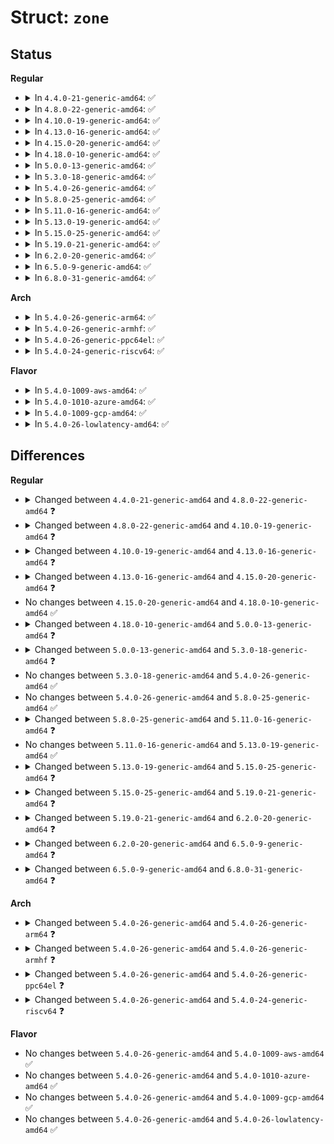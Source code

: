 # Struct: <code>zone</code>

## Status
<b>Regular</b>
<ul>
<li>
<details>
<summary>In <code>4.4.0-21-generic-amd64</code>: ✅</summary>

```c
struct zone {
    long unsigned int[3] watermark;
    long unsigned int nr_reserved_highatomic;
    long int[5] lowmem_reserve;
    int node;
    unsigned int inactive_ratio;
    struct pglist_data * zone_pgdat;
    struct per_cpu_pageset * pageset;
    long unsigned int dirty_balance_reserve;
    long unsigned int min_unmapped_pages;
    long unsigned int min_slab_pages;
    long unsigned int zone_start_pfn;
    long unsigned int managed_pages;
    long unsigned int spanned_pages;
    long unsigned int present_pages;
    const char * name;
    long unsigned int nr_isolate_pageblock;
    seqlock_t span_seqlock;
    wait_queue_head_t * wait_table;
    long unsigned int wait_table_hash_nr_entries;
    long unsigned int wait_table_bits;
    struct zone_padding _pad1_;
    struct free_area[11] free_area;
    long unsigned int flags;
    spinlock_t lock;
    struct zone_padding _pad2_;
    spinlock_t lru_lock;
    struct lruvec lruvec;
    atomic_long_t inactive_age;
    long unsigned int percpu_drift_mark;
    long unsigned int compact_cached_free_pfn;
    long unsigned int[2] compact_cached_migrate_pfn;
    unsigned int compact_considered;
    unsigned int compact_defer_shift;
    int compact_order_failed;
    bool compact_blockskip_flush;
    struct zone_padding _pad3_;
    atomic_long_t[39] vm_stat;
}
```
</details>
</li>
<li>
<details>
<summary>In <code>4.8.0-22-generic-amd64</code>: ✅</summary>

```c
struct zone {
    long unsigned int[3] watermark;
    long unsigned int nr_reserved_highatomic;
    long int[5] lowmem_reserve;
    int node;
    struct pglist_data * zone_pgdat;
    struct per_cpu_pageset * pageset;
    long unsigned int zone_start_pfn;
    long unsigned int managed_pages;
    long unsigned int spanned_pages;
    long unsigned int present_pages;
    const char * name;
    long unsigned int nr_isolate_pageblock;
    seqlock_t span_seqlock;
    wait_queue_head_t * wait_table;
    long unsigned int wait_table_hash_nr_entries;
    long unsigned int wait_table_bits;
    struct zone_padding _pad1_;
    struct free_area[11] free_area;
    long unsigned int flags;
    spinlock_t lock;
    struct zone_padding _pad2_;
    long unsigned int percpu_drift_mark;
    long unsigned int compact_cached_free_pfn;
    long unsigned int[2] compact_cached_migrate_pfn;
    unsigned int compact_considered;
    unsigned int compact_defer_shift;
    int compact_order_failed;
    bool compact_blockskip_flush;
    bool contiguous;
    struct zone_padding _pad3_;
    atomic_long_t[21] vm_stat;
}
```
</details>
</li>
<li>
<details>
<summary>In <code>4.10.0-19-generic-amd64</code>: ✅</summary>

```c
struct zone {
    long unsigned int[3] watermark;
    long unsigned int nr_reserved_highatomic;
    long int[5] lowmem_reserve;
    int node;
    struct pglist_data * zone_pgdat;
    struct per_cpu_pageset * pageset;
    long unsigned int zone_start_pfn;
    long unsigned int managed_pages;
    long unsigned int spanned_pages;
    long unsigned int present_pages;
    const char * name;
    long unsigned int nr_isolate_pageblock;
    seqlock_t span_seqlock;
    int initialized;
    struct zone_padding _pad1_;
    struct free_area[11] free_area;
    long unsigned int flags;
    spinlock_t lock;
    struct zone_padding _pad2_;
    long unsigned int percpu_drift_mark;
    long unsigned int compact_cached_free_pfn;
    long unsigned int[2] compact_cached_migrate_pfn;
    unsigned int compact_considered;
    unsigned int compact_defer_shift;
    int compact_order_failed;
    bool compact_blockskip_flush;
    bool contiguous;
    struct zone_padding _pad3_;
    atomic_long_t[21] vm_stat;
}
```
</details>
</li>
<li>
<details>
<summary>In <code>4.13.0-16-generic-amd64</code>: ✅</summary>

```c
struct zone {
    long unsigned int[3] watermark;
    long unsigned int nr_reserved_highatomic;
    long int[5] lowmem_reserve;
    int node;
    struct pglist_data * zone_pgdat;
    struct per_cpu_pageset * pageset;
    long unsigned int zone_start_pfn;
    long unsigned int managed_pages;
    long unsigned int spanned_pages;
    long unsigned int present_pages;
    const char * name;
    long unsigned int nr_isolate_pageblock;
    seqlock_t span_seqlock;
    int initialized;
    struct zone_padding _pad1_;
    struct free_area[11] free_area;
    long unsigned int flags;
    spinlock_t lock;
    struct zone_padding _pad2_;
    long unsigned int percpu_drift_mark;
    long unsigned int compact_cached_free_pfn;
    long unsigned int[2] compact_cached_migrate_pfn;
    unsigned int compact_considered;
    unsigned int compact_defer_shift;
    int compact_order_failed;
    bool compact_blockskip_flush;
    bool contiguous;
    struct zone_padding _pad3_;
    atomic_long_t[19] vm_stat;
}
```
</details>
</li>
<li>
<details>
<summary>In <code>4.15.0-20-generic-amd64</code>: ✅</summary>

```c
struct zone {
    long unsigned int[3] watermark;
    long unsigned int nr_reserved_highatomic;
    long int[5] lowmem_reserve;
    int node;
    struct pglist_data * zone_pgdat;
    struct per_cpu_pageset * pageset;
    long unsigned int zone_start_pfn;
    long unsigned int managed_pages;
    long unsigned int spanned_pages;
    long unsigned int present_pages;
    const char * name;
    long unsigned int nr_isolate_pageblock;
    seqlock_t span_seqlock;
    int initialized;
    struct zone_padding _pad1_;
    struct free_area[11] free_area;
    long unsigned int flags;
    spinlock_t lock;
    struct zone_padding _pad2_;
    long unsigned int percpu_drift_mark;
    long unsigned int compact_cached_free_pfn;
    long unsigned int[2] compact_cached_migrate_pfn;
    unsigned int compact_considered;
    unsigned int compact_defer_shift;
    int compact_order_failed;
    bool compact_blockskip_flush;
    bool contiguous;
    struct zone_padding _pad3_;
    atomic_long_t[13] vm_stat;
    atomic_long_t[6] vm_numa_stat;
}
```
</details>
</li>
<li>
<details>
<summary>In <code>4.18.0-10-generic-amd64</code>: ✅</summary>

```c
struct zone {
    long unsigned int[3] watermark;
    long unsigned int nr_reserved_highatomic;
    long int[5] lowmem_reserve;
    int node;
    struct pglist_data * zone_pgdat;
    struct per_cpu_pageset * pageset;
    long unsigned int zone_start_pfn;
    long unsigned int managed_pages;
    long unsigned int spanned_pages;
    long unsigned int present_pages;
    const char * name;
    long unsigned int nr_isolate_pageblock;
    seqlock_t span_seqlock;
    int initialized;
    struct zone_padding _pad1_;
    struct free_area[11] free_area;
    long unsigned int flags;
    spinlock_t lock;
    struct zone_padding _pad2_;
    long unsigned int percpu_drift_mark;
    long unsigned int compact_cached_free_pfn;
    long unsigned int[2] compact_cached_migrate_pfn;
    unsigned int compact_considered;
    unsigned int compact_defer_shift;
    int compact_order_failed;
    bool compact_blockskip_flush;
    bool contiguous;
    struct zone_padding _pad3_;
    atomic_long_t[13] vm_stat;
    atomic_long_t[6] vm_numa_stat;
}
```
</details>
</li>
<li>
<details>
<summary>In <code>5.0.0-13-generic-amd64</code>: ✅</summary>

```c
struct zone {
    long unsigned int[3] _watermark;
    long unsigned int watermark_boost;
    long unsigned int nr_reserved_highatomic;
    long int[5] lowmem_reserve;
    int node;
    struct pglist_data * zone_pgdat;
    struct per_cpu_pageset * pageset;
    long unsigned int zone_start_pfn;
    atomic_long_t managed_pages;
    long unsigned int spanned_pages;
    long unsigned int present_pages;
    const char * name;
    long unsigned int nr_isolate_pageblock;
    seqlock_t span_seqlock;
    int initialized;
    struct zone_padding _pad1_;
    struct free_area[11] free_area;
    long unsigned int flags;
    spinlock_t lock;
    struct zone_padding _pad2_;
    long unsigned int percpu_drift_mark;
    long unsigned int compact_cached_free_pfn;
    long unsigned int[2] compact_cached_migrate_pfn;
    unsigned int compact_considered;
    unsigned int compact_defer_shift;
    int compact_order_failed;
    bool compact_blockskip_flush;
    bool contiguous;
    struct zone_padding _pad3_;
    atomic_long_t[13] vm_stat;
    atomic_long_t[6] vm_numa_stat;
}
```
</details>
</li>
<li>
<details>
<summary>In <code>5.3.0-18-generic-amd64</code>: ✅</summary>

```c
struct zone {
    long unsigned int[3] _watermark;
    long unsigned int watermark_boost;
    long unsigned int nr_reserved_highatomic;
    long int[5] lowmem_reserve;
    int node;
    struct pglist_data * zone_pgdat;
    struct per_cpu_pageset * pageset;
    long unsigned int zone_start_pfn;
    atomic_long_t managed_pages;
    long unsigned int spanned_pages;
    long unsigned int present_pages;
    const char * name;
    long unsigned int nr_isolate_pageblock;
    seqlock_t span_seqlock;
    int initialized;
    struct zone_padding _pad1_;
    struct free_area[11] free_area;
    long unsigned int flags;
    spinlock_t lock;
    struct zone_padding _pad2_;
    long unsigned int percpu_drift_mark;
    long unsigned int compact_cached_free_pfn;
    long unsigned int[2] compact_cached_migrate_pfn;
    long unsigned int compact_init_migrate_pfn;
    long unsigned int compact_init_free_pfn;
    unsigned int compact_considered;
    unsigned int compact_defer_shift;
    int compact_order_failed;
    bool compact_blockskip_flush;
    bool contiguous;
    struct zone_padding _pad3_;
    atomic_long_t[13] vm_stat;
    atomic_long_t[6] vm_numa_stat;
}
```
</details>
</li>
<li>
<details>
<summary>In <code>5.4.0-26-generic-amd64</code>: ✅</summary>

```c
struct zone {
    long unsigned int[3] _watermark;
    long unsigned int watermark_boost;
    long unsigned int nr_reserved_highatomic;
    long int[5] lowmem_reserve;
    int node;
    struct pglist_data * zone_pgdat;
    struct per_cpu_pageset * pageset;
    long unsigned int zone_start_pfn;
    atomic_long_t managed_pages;
    long unsigned int spanned_pages;
    long unsigned int present_pages;
    const char * name;
    long unsigned int nr_isolate_pageblock;
    seqlock_t span_seqlock;
    int initialized;
    struct zone_padding _pad1_;
    struct free_area[11] free_area;
    long unsigned int flags;
    spinlock_t lock;
    struct zone_padding _pad2_;
    long unsigned int percpu_drift_mark;
    long unsigned int compact_cached_free_pfn;
    long unsigned int[2] compact_cached_migrate_pfn;
    long unsigned int compact_init_migrate_pfn;
    long unsigned int compact_init_free_pfn;
    unsigned int compact_considered;
    unsigned int compact_defer_shift;
    int compact_order_failed;
    bool compact_blockskip_flush;
    bool contiguous;
    struct zone_padding _pad3_;
    atomic_long_t[13] vm_stat;
    atomic_long_t[6] vm_numa_stat;
}
```
</details>
</li>
<li>
<details>
<summary>In <code>5.8.0-25-generic-amd64</code>: ✅</summary>

```c
struct zone {
    long unsigned int[3] _watermark;
    long unsigned int watermark_boost;
    long unsigned int nr_reserved_highatomic;
    long int[5] lowmem_reserve;
    int node;
    struct pglist_data * zone_pgdat;
    struct per_cpu_pageset * pageset;
    long unsigned int zone_start_pfn;
    atomic_long_t managed_pages;
    long unsigned int spanned_pages;
    long unsigned int present_pages;
    const char * name;
    long unsigned int nr_isolate_pageblock;
    seqlock_t span_seqlock;
    int initialized;
    struct zone_padding _pad1_;
    struct free_area[11] free_area;
    long unsigned int flags;
    spinlock_t lock;
    struct zone_padding _pad2_;
    long unsigned int percpu_drift_mark;
    long unsigned int compact_cached_free_pfn;
    long unsigned int[2] compact_cached_migrate_pfn;
    long unsigned int compact_init_migrate_pfn;
    long unsigned int compact_init_free_pfn;
    unsigned int compact_considered;
    unsigned int compact_defer_shift;
    int compact_order_failed;
    bool compact_blockskip_flush;
    bool contiguous;
    struct zone_padding _pad3_;
    atomic_long_t[13] vm_stat;
    atomic_long_t[6] vm_numa_stat;
}
```
</details>
</li>
<li>
<details>
<summary>In <code>5.11.0-16-generic-amd64</code>: ✅</summary>

```c
struct zone {
    long unsigned int[3] _watermark;
    long unsigned int watermark_boost;
    long unsigned int nr_reserved_highatomic;
    long int[5] lowmem_reserve;
    int node;
    struct pglist_data * zone_pgdat;
    struct per_cpu_pageset * pageset;
    int pageset_high;
    int pageset_batch;
    long unsigned int zone_start_pfn;
    atomic_long_t managed_pages;
    long unsigned int spanned_pages;
    long unsigned int present_pages;
    const char * name;
    long unsigned int nr_isolate_pageblock;
    seqlock_t span_seqlock;
    int initialized;
    struct zone_padding _pad1_;
    struct free_area[11] free_area;
    long unsigned int flags;
    spinlock_t lock;
    struct zone_padding _pad2_;
    long unsigned int percpu_drift_mark;
    long unsigned int compact_cached_free_pfn;
    long unsigned int[2] compact_cached_migrate_pfn;
    long unsigned int compact_init_migrate_pfn;
    long unsigned int compact_init_free_pfn;
    unsigned int compact_considered;
    unsigned int compact_defer_shift;
    int compact_order_failed;
    bool compact_blockskip_flush;
    bool contiguous;
    struct zone_padding _pad3_;
    atomic_long_t[11] vm_stat;
    atomic_long_t[6] vm_numa_stat;
}
```
</details>
</li>
<li>
<details>
<summary>In <code>5.13.0-19-generic-amd64</code>: ✅</summary>

```c
struct zone {
    long unsigned int[3] _watermark;
    long unsigned int watermark_boost;
    long unsigned int nr_reserved_highatomic;
    long int[5] lowmem_reserve;
    int node;
    struct pglist_data * zone_pgdat;
    struct per_cpu_pageset * pageset;
    int pageset_high;
    int pageset_batch;
    long unsigned int zone_start_pfn;
    atomic_long_t managed_pages;
    long unsigned int spanned_pages;
    long unsigned int present_pages;
    const char * name;
    long unsigned int nr_isolate_pageblock;
    seqlock_t span_seqlock;
    int initialized;
    struct zone_padding _pad1_;
    struct free_area[11] free_area;
    long unsigned int flags;
    spinlock_t lock;
    struct zone_padding _pad2_;
    long unsigned int percpu_drift_mark;
    long unsigned int compact_cached_free_pfn;
    long unsigned int[2] compact_cached_migrate_pfn;
    long unsigned int compact_init_migrate_pfn;
    long unsigned int compact_init_free_pfn;
    unsigned int compact_considered;
    unsigned int compact_defer_shift;
    int compact_order_failed;
    bool compact_blockskip_flush;
    bool contiguous;
    struct zone_padding _pad3_;
    atomic_long_t[11] vm_stat;
    atomic_long_t[6] vm_numa_stat;
}
```
</details>
</li>
<li>
<details>
<summary>In <code>5.15.0-25-generic-amd64</code>: ✅</summary>

```c
struct zone {
    long unsigned int[3] _watermark;
    long unsigned int watermark_boost;
    long unsigned int nr_reserved_highatomic;
    long int[5] lowmem_reserve;
    int node;
    struct pglist_data * zone_pgdat;
    struct per_cpu_pages * per_cpu_pageset;
    struct per_cpu_zonestat * per_cpu_zonestats;
    int pageset_high;
    int pageset_batch;
    long unsigned int zone_start_pfn;
    atomic_long_t managed_pages;
    long unsigned int spanned_pages;
    long unsigned int present_pages;
    long unsigned int present_early_pages;
    const char * name;
    long unsigned int nr_isolate_pageblock;
    seqlock_t span_seqlock;
    int initialized;
    struct zone_padding _pad1_;
    struct free_area[11] free_area;
    long unsigned int flags;
    spinlock_t lock;
    struct zone_padding _pad2_;
    long unsigned int percpu_drift_mark;
    long unsigned int compact_cached_free_pfn;
    long unsigned int[2] compact_cached_migrate_pfn;
    long unsigned int compact_init_migrate_pfn;
    long unsigned int compact_init_free_pfn;
    unsigned int compact_considered;
    unsigned int compact_defer_shift;
    int compact_order_failed;
    bool compact_blockskip_flush;
    bool contiguous;
    struct zone_padding _pad3_;
    atomic_long_t[11] vm_stat;
    atomic_long_t[6] vm_numa_event;
}
```
</details>
</li>
<li>
<details>
<summary>In <code>5.19.0-21-generic-amd64</code>: ✅</summary>

```c
struct zone {
    long unsigned int[4] _watermark;
    long unsigned int watermark_boost;
    long unsigned int nr_reserved_highatomic;
    long int[5] lowmem_reserve;
    int node;
    struct pglist_data * zone_pgdat;
    struct per_cpu_pages * per_cpu_pageset;
    struct per_cpu_zonestat * per_cpu_zonestats;
    int pageset_high;
    int pageset_batch;
    long unsigned int zone_start_pfn;
    atomic_long_t managed_pages;
    long unsigned int spanned_pages;
    long unsigned int present_pages;
    long unsigned int present_early_pages;
    const char * name;
    long unsigned int nr_isolate_pageblock;
    seqlock_t span_seqlock;
    int initialized;
    struct zone_padding _pad1_;
    struct free_area[11] free_area;
    long unsigned int flags;
    spinlock_t lock;
    struct zone_padding _pad2_;
    long unsigned int percpu_drift_mark;
    long unsigned int compact_cached_free_pfn;
    long unsigned int[2] compact_cached_migrate_pfn;
    long unsigned int compact_init_migrate_pfn;
    long unsigned int compact_init_free_pfn;
    unsigned int compact_considered;
    unsigned int compact_defer_shift;
    int compact_order_failed;
    bool compact_blockskip_flush;
    bool contiguous;
    struct zone_padding _pad3_;
    atomic_long_t[11] vm_stat;
    atomic_long_t[6] vm_numa_event;
}
```
</details>
</li>
<li>
<details>
<summary>In <code>6.2.0-20-generic-amd64</code>: ✅</summary>

```c
struct zone {
    long unsigned int[4] _watermark;
    long unsigned int watermark_boost;
    long unsigned int nr_reserved_highatomic;
    long int[5] lowmem_reserve;
    int node;
    struct pglist_data * zone_pgdat;
    struct per_cpu_pages * per_cpu_pageset;
    struct per_cpu_zonestat * per_cpu_zonestats;
    int pageset_high;
    int pageset_batch;
    long unsigned int zone_start_pfn;
    atomic_long_t managed_pages;
    long unsigned int spanned_pages;
    long unsigned int present_pages;
    long unsigned int present_early_pages;
    const char * name;
    long unsigned int nr_isolate_pageblock;
    seqlock_t span_seqlock;
    int initialized;
    struct cacheline_padding _pad1_;
    struct free_area[11] free_area;
    long unsigned int flags;
    spinlock_t lock;
    struct cacheline_padding _pad2_;
    long unsigned int percpu_drift_mark;
    long unsigned int compact_cached_free_pfn;
    long unsigned int[2] compact_cached_migrate_pfn;
    long unsigned int compact_init_migrate_pfn;
    long unsigned int compact_init_free_pfn;
    unsigned int compact_considered;
    unsigned int compact_defer_shift;
    int compact_order_failed;
    bool compact_blockskip_flush;
    bool contiguous;
    struct cacheline_padding _pad3_;
    atomic_long_t[11] vm_stat;
    atomic_long_t[6] vm_numa_event;
}
```
</details>
</li>
<li>
<details>
<summary>In <code>6.5.0-9-generic-amd64</code>: ✅</summary>

```c
struct zone {
    long unsigned int[4] _watermark;
    long unsigned int watermark_boost;
    long unsigned int nr_reserved_highatomic;
    long int[5] lowmem_reserve;
    int node;
    struct pglist_data * zone_pgdat;
    struct per_cpu_pages * per_cpu_pageset;
    struct per_cpu_zonestat * per_cpu_zonestats;
    int pageset_high;
    int pageset_batch;
    long unsigned int zone_start_pfn;
    atomic_long_t managed_pages;
    long unsigned int spanned_pages;
    long unsigned int present_pages;
    long unsigned int present_early_pages;
    const char * name;
    long unsigned int nr_isolate_pageblock;
    seqlock_t span_seqlock;
    int initialized;
    struct cacheline_padding _pad1_;
    struct free_area[11] free_area;
    struct list_head unaccepted_pages;
    long unsigned int flags;
    spinlock_t lock;
    struct cacheline_padding _pad2_;
    long unsigned int percpu_drift_mark;
    long unsigned int compact_cached_free_pfn;
    long unsigned int[2] compact_cached_migrate_pfn;
    long unsigned int compact_init_migrate_pfn;
    long unsigned int compact_init_free_pfn;
    unsigned int compact_considered;
    unsigned int compact_defer_shift;
    int compact_order_failed;
    bool compact_blockskip_flush;
    bool contiguous;
    struct cacheline_padding _pad3_;
    atomic_long_t[12] vm_stat;
    atomic_long_t[6] vm_numa_event;
}
```
</details>
</li>
<li>
<details>
<summary>In <code>6.8.0-31-generic-amd64</code>: ✅</summary>

```c
struct zone {
    long unsigned int[4] _watermark;
    long unsigned int watermark_boost;
    long unsigned int nr_reserved_highatomic;
    long int[5] lowmem_reserve;
    int node;
    struct pglist_data * zone_pgdat;
    struct per_cpu_pages * per_cpu_pageset;
    struct per_cpu_zonestat * per_cpu_zonestats;
    int pageset_high_min;
    int pageset_high_max;
    int pageset_batch;
    long unsigned int zone_start_pfn;
    atomic_long_t managed_pages;
    long unsigned int spanned_pages;
    long unsigned int present_pages;
    long unsigned int present_early_pages;
    const char * name;
    long unsigned int nr_isolate_pageblock;
    seqlock_t span_seqlock;
    int initialized;
    struct cacheline_padding _pad1_;
    struct free_area[11] free_area;
    struct list_head unaccepted_pages;
    long unsigned int flags;
    spinlock_t lock;
    struct cacheline_padding _pad2_;
    long unsigned int percpu_drift_mark;
    long unsigned int compact_cached_free_pfn;
    long unsigned int[2] compact_cached_migrate_pfn;
    long unsigned int compact_init_migrate_pfn;
    long unsigned int compact_init_free_pfn;
    unsigned int compact_considered;
    unsigned int compact_defer_shift;
    int compact_order_failed;
    bool compact_blockskip_flush;
    bool contiguous;
    struct cacheline_padding _pad3_;
    atomic_long_t[12] vm_stat;
    atomic_long_t[6] vm_numa_event;
}
```
</details>
</li>
</ul>
<b>Arch</b>
<ul>
<li>
<details>
<summary>In <code>5.4.0-26-generic-arm64</code>: ✅</summary>

```c
struct zone {
    long unsigned int[3] _watermark;
    long unsigned int watermark_boost;
    long unsigned int nr_reserved_highatomic;
    long int[3] lowmem_reserve;
    int node;
    struct pglist_data * zone_pgdat;
    struct per_cpu_pageset * pageset;
    long unsigned int zone_start_pfn;
    atomic_long_t managed_pages;
    long unsigned int spanned_pages;
    long unsigned int present_pages;
    const char * name;
    long unsigned int nr_isolate_pageblock;
    seqlock_t span_seqlock;
    int initialized;
    struct zone_padding _pad1_;
    struct free_area[13] free_area;
    long unsigned int flags;
    spinlock_t lock;
    struct zone_padding _pad2_;
    long unsigned int percpu_drift_mark;
    long unsigned int compact_cached_free_pfn;
    long unsigned int[2] compact_cached_migrate_pfn;
    long unsigned int compact_init_migrate_pfn;
    long unsigned int compact_init_free_pfn;
    unsigned int compact_considered;
    unsigned int compact_defer_shift;
    int compact_order_failed;
    bool compact_blockskip_flush;
    bool contiguous;
    struct zone_padding _pad3_;
    atomic_long_t[13] vm_stat;
    atomic_long_t[6] vm_numa_stat;
}
```
</details>
</li>
<li>
<details>
<summary>In <code>5.4.0-26-generic-armhf</code>: ✅</summary>

```c
struct zone {
    long unsigned int[3] _watermark;
    long unsigned int watermark_boost;
    long unsigned int nr_reserved_highatomic;
    long int[3] lowmem_reserve;
    struct pglist_data * zone_pgdat;
    struct per_cpu_pageset * pageset;
    long unsigned int * pageblock_flags;
    long unsigned int zone_start_pfn;
    atomic_long_t managed_pages;
    long unsigned int spanned_pages;
    long unsigned int present_pages;
    const char * name;
    long unsigned int nr_isolate_pageblock;
    int initialized;
    struct zone_padding _pad1_;
    struct free_area[12] free_area;
    long unsigned int flags;
    spinlock_t lock;
    struct zone_padding _pad2_;
    long unsigned int percpu_drift_mark;
    long unsigned int compact_cached_free_pfn;
    long unsigned int[2] compact_cached_migrate_pfn;
    long unsigned int compact_init_migrate_pfn;
    long unsigned int compact_init_free_pfn;
    unsigned int compact_considered;
    unsigned int compact_defer_shift;
    int compact_order_failed;
    bool compact_blockskip_flush;
    bool contiguous;
    struct zone_padding _pad3_;
    atomic_long_t[13] vm_stat;
    atomic_long_t[0] vm_numa_stat;
}
```
</details>
</li>
<li>
<details>
<summary>In <code>5.4.0-26-generic-ppc64el</code>: ✅</summary>

```c
struct zone {
    long unsigned int[3] _watermark;
    long unsigned int watermark_boost;
    long unsigned int nr_reserved_highatomic;
    long int[3] lowmem_reserve;
    int node;
    struct pglist_data * zone_pgdat;
    struct per_cpu_pageset * pageset;
    long unsigned int zone_start_pfn;
    atomic_long_t managed_pages;
    long unsigned int spanned_pages;
    long unsigned int present_pages;
    const char * name;
    long unsigned int nr_isolate_pageblock;
    seqlock_t span_seqlock;
    int initialized;
    struct zone_padding _pad1_;
    struct free_area[9] free_area;
    long unsigned int flags;
    spinlock_t lock;
    struct zone_padding _pad2_;
    long unsigned int percpu_drift_mark;
    long unsigned int compact_cached_free_pfn;
    long unsigned int[2] compact_cached_migrate_pfn;
    long unsigned int compact_init_migrate_pfn;
    long unsigned int compact_init_free_pfn;
    unsigned int compact_considered;
    unsigned int compact_defer_shift;
    int compact_order_failed;
    bool compact_blockskip_flush;
    bool contiguous;
    struct zone_padding _pad3_;
    atomic_long_t[13] vm_stat;
    atomic_long_t[6] vm_numa_stat;
}
```
</details>
</li>
<li>
<details>
<summary>In <code>5.4.0-24-generic-riscv64</code>: ✅</summary>

```c
struct zone {
    long unsigned int[3] _watermark;
    long unsigned int watermark_boost;
    long unsigned int nr_reserved_highatomic;
    long int[3] lowmem_reserve;
    struct pglist_data * zone_pgdat;
    struct per_cpu_pageset * pageset;
    long unsigned int zone_start_pfn;
    atomic_long_t managed_pages;
    long unsigned int spanned_pages;
    long unsigned int present_pages;
    const char * name;
    long unsigned int nr_isolate_pageblock;
    int initialized;
    struct zone_padding _pad1_;
    struct free_area[11] free_area;
    long unsigned int flags;
    spinlock_t lock;
    struct zone_padding _pad2_;
    long unsigned int percpu_drift_mark;
    long unsigned int compact_cached_free_pfn;
    long unsigned int[2] compact_cached_migrate_pfn;
    long unsigned int compact_init_migrate_pfn;
    long unsigned int compact_init_free_pfn;
    unsigned int compact_considered;
    unsigned int compact_defer_shift;
    int compact_order_failed;
    bool compact_blockskip_flush;
    bool contiguous;
    struct zone_padding _pad3_;
    atomic_long_t[13] vm_stat;
    atomic_long_t[0] vm_numa_stat;
}
```
</details>
</li>
</ul>
<b>Flavor</b>
<ul>
<li>
<details>
<summary>In <code>5.4.0-1009-aws-amd64</code>: ✅</summary>

```c
struct zone {
    long unsigned int[3] _watermark;
    long unsigned int watermark_boost;
    long unsigned int nr_reserved_highatomic;
    long int[5] lowmem_reserve;
    int node;
    struct pglist_data * zone_pgdat;
    struct per_cpu_pageset * pageset;
    long unsigned int zone_start_pfn;
    atomic_long_t managed_pages;
    long unsigned int spanned_pages;
    long unsigned int present_pages;
    const char * name;
    long unsigned int nr_isolate_pageblock;
    seqlock_t span_seqlock;
    int initialized;
    struct zone_padding _pad1_;
    struct free_area[11] free_area;
    long unsigned int flags;
    spinlock_t lock;
    struct zone_padding _pad2_;
    long unsigned int percpu_drift_mark;
    long unsigned int compact_cached_free_pfn;
    long unsigned int[2] compact_cached_migrate_pfn;
    long unsigned int compact_init_migrate_pfn;
    long unsigned int compact_init_free_pfn;
    unsigned int compact_considered;
    unsigned int compact_defer_shift;
    int compact_order_failed;
    bool compact_blockskip_flush;
    bool contiguous;
    struct zone_padding _pad3_;
    atomic_long_t[13] vm_stat;
    atomic_long_t[6] vm_numa_stat;
}
```
</details>
</li>
<li>
<details>
<summary>In <code>5.4.0-1010-azure-amd64</code>: ✅</summary>

```c
struct zone {
    long unsigned int[3] _watermark;
    long unsigned int watermark_boost;
    long unsigned int nr_reserved_highatomic;
    long int[5] lowmem_reserve;
    int node;
    struct pglist_data * zone_pgdat;
    struct per_cpu_pageset * pageset;
    long unsigned int zone_start_pfn;
    atomic_long_t managed_pages;
    long unsigned int spanned_pages;
    long unsigned int present_pages;
    const char * name;
    long unsigned int nr_isolate_pageblock;
    seqlock_t span_seqlock;
    int initialized;
    struct zone_padding _pad1_;
    struct free_area[11] free_area;
    long unsigned int flags;
    spinlock_t lock;
    struct zone_padding _pad2_;
    long unsigned int percpu_drift_mark;
    long unsigned int compact_cached_free_pfn;
    long unsigned int[2] compact_cached_migrate_pfn;
    long unsigned int compact_init_migrate_pfn;
    long unsigned int compact_init_free_pfn;
    unsigned int compact_considered;
    unsigned int compact_defer_shift;
    int compact_order_failed;
    bool compact_blockskip_flush;
    bool contiguous;
    struct zone_padding _pad3_;
    atomic_long_t[13] vm_stat;
    atomic_long_t[6] vm_numa_stat;
}
```
</details>
</li>
<li>
<details>
<summary>In <code>5.4.0-1009-gcp-amd64</code>: ✅</summary>

```c
struct zone {
    long unsigned int[3] _watermark;
    long unsigned int watermark_boost;
    long unsigned int nr_reserved_highatomic;
    long int[5] lowmem_reserve;
    int node;
    struct pglist_data * zone_pgdat;
    struct per_cpu_pageset * pageset;
    long unsigned int zone_start_pfn;
    atomic_long_t managed_pages;
    long unsigned int spanned_pages;
    long unsigned int present_pages;
    const char * name;
    long unsigned int nr_isolate_pageblock;
    seqlock_t span_seqlock;
    int initialized;
    struct zone_padding _pad1_;
    struct free_area[11] free_area;
    long unsigned int flags;
    spinlock_t lock;
    struct zone_padding _pad2_;
    long unsigned int percpu_drift_mark;
    long unsigned int compact_cached_free_pfn;
    long unsigned int[2] compact_cached_migrate_pfn;
    long unsigned int compact_init_migrate_pfn;
    long unsigned int compact_init_free_pfn;
    unsigned int compact_considered;
    unsigned int compact_defer_shift;
    int compact_order_failed;
    bool compact_blockskip_flush;
    bool contiguous;
    struct zone_padding _pad3_;
    atomic_long_t[13] vm_stat;
    atomic_long_t[6] vm_numa_stat;
}
```
</details>
</li>
<li>
<details>
<summary>In <code>5.4.0-26-lowlatency-amd64</code>: ✅</summary>

```c
struct zone {
    long unsigned int[3] _watermark;
    long unsigned int watermark_boost;
    long unsigned int nr_reserved_highatomic;
    long int[5] lowmem_reserve;
    int node;
    struct pglist_data * zone_pgdat;
    struct per_cpu_pageset * pageset;
    long unsigned int zone_start_pfn;
    atomic_long_t managed_pages;
    long unsigned int spanned_pages;
    long unsigned int present_pages;
    const char * name;
    long unsigned int nr_isolate_pageblock;
    seqlock_t span_seqlock;
    int initialized;
    struct zone_padding _pad1_;
    struct free_area[11] free_area;
    long unsigned int flags;
    spinlock_t lock;
    struct zone_padding _pad2_;
    long unsigned int percpu_drift_mark;
    long unsigned int compact_cached_free_pfn;
    long unsigned int[2] compact_cached_migrate_pfn;
    long unsigned int compact_init_migrate_pfn;
    long unsigned int compact_init_free_pfn;
    unsigned int compact_considered;
    unsigned int compact_defer_shift;
    int compact_order_failed;
    bool compact_blockskip_flush;
    bool contiguous;
    struct zone_padding _pad3_;
    atomic_long_t[13] vm_stat;
    atomic_long_t[6] vm_numa_stat;
}
```
</details>
</li>
</ul>

## Differences
<b>Regular</b>
<ul>
<li>
<details>
<summary>Changed between <code>4.4.0-21-generic-amd64</code> and <code>4.8.0-22-generic-amd64</code> ❓</summary>
<ul>
<li>
<b>Field added. </b>
<code>bool contiguous</code>
</li>
<li>
<b>Field removed. </b>
<code>unsigned int inactive_ratio</code>
</li>
<li>
<b>Field removed. </b>
<code>long unsigned int dirty_balance_reserve</code>
</li>
<li>
<b>Field removed. </b>
<code>long unsigned int min_unmapped_pages</code>
</li>
<li>
<b>Field removed. </b>
<code>long unsigned int min_slab_pages</code>
</li>
<li>
<b>Field removed. </b>
<code>spinlock_t lru_lock</code>
</li>
<li>
<b>Field removed. </b>
<code>struct lruvec lruvec</code>
</li>
<li>
<b>Field removed. </b>
<code>atomic_long_t inactive_age</code>
</li>
<li>
<b>Field type changed. </b>
<code>atomic_long_t[39] vm_stat</code> ➡️ <code>atomic_long_t[21] vm_stat</code>
</li>
</ul>
</details>
</li>
<li>
<details>
<summary>Changed between <code>4.8.0-22-generic-amd64</code> and <code>4.10.0-19-generic-amd64</code> ❓</summary>
<ul>
<li>
<b>Field added. </b>
<code>int initialized</code>
</li>
<li>
<b>Field removed. </b>
<code>wait_queue_head_t * wait_table</code>
</li>
<li>
<b>Field removed. </b>
<code>long unsigned int wait_table_hash_nr_entries</code>
</li>
<li>
<b>Field removed. </b>
<code>long unsigned int wait_table_bits</code>
</li>
</ul>
</details>
</li>
<li>
<details>
<summary>Changed between <code>4.10.0-19-generic-amd64</code> and <code>4.13.0-16-generic-amd64</code> ❓</summary>
<ul>
<li>
<b>Field type changed. </b>
<code>atomic_long_t[21] vm_stat</code> ➡️ <code>atomic_long_t[19] vm_stat</code>
</li>
</ul>
</details>
</li>
<li>
<details>
<summary>Changed between <code>4.13.0-16-generic-amd64</code> and <code>4.15.0-20-generic-amd64</code> ❓</summary>
<ul>
<li>
<b>Field added. </b>
<code>atomic_long_t[6] vm_numa_stat</code>
</li>
<li>
<b>Field type changed. </b>
<code>atomic_long_t[19] vm_stat</code> ➡️ <code>atomic_long_t[13] vm_stat</code>
</li>
</ul>
</details>
</li>
<li>
No changes between <code>4.15.0-20-generic-amd64</code> and <code>4.18.0-10-generic-amd64</code> ✅
</li>
<li>
<details>
<summary>Changed between <code>4.18.0-10-generic-amd64</code> and <code>5.0.0-13-generic-amd64</code> ❓</summary>
<ul>
<li>
<b>Field added. </b>
<code>long unsigned int[3] _watermark</code>
</li>
<li>
<b>Field added. </b>
<code>long unsigned int watermark_boost</code>
</li>
<li>
<b>Field removed. </b>
<code>long unsigned int[3] watermark</code>
</li>
<li>
<b>Field type changed. </b>
<code>long unsigned int managed_pages</code> ➡️ <code>atomic_long_t managed_pages</code>
</li>
</ul>
</details>
</li>
<li>
<details>
<summary>Changed between <code>5.0.0-13-generic-amd64</code> and <code>5.3.0-18-generic-amd64</code> ❓</summary>
<ul>
<li>
<b>Field added. </b>
<code>long unsigned int compact_init_migrate_pfn</code>
</li>
<li>
<b>Field added. </b>
<code>long unsigned int compact_init_free_pfn</code>
</li>
</ul>
</details>
</li>
<li>
No changes between <code>5.3.0-18-generic-amd64</code> and <code>5.4.0-26-generic-amd64</code> ✅
</li>
<li>
No changes between <code>5.4.0-26-generic-amd64</code> and <code>5.8.0-25-generic-amd64</code> ✅
</li>
<li>
<details>
<summary>Changed between <code>5.8.0-25-generic-amd64</code> and <code>5.11.0-16-generic-amd64</code> ❓</summary>
<ul>
<li>
<b>Field added. </b>
<code>int pageset_high</code>
</li>
<li>
<b>Field added. </b>
<code>int pageset_batch</code>
</li>
<li>
<b>Field type changed. </b>
<code>atomic_long_t[13] vm_stat</code> ➡️ <code>atomic_long_t[11] vm_stat</code>
</li>
</ul>
</details>
</li>
<li>
No changes between <code>5.11.0-16-generic-amd64</code> and <code>5.13.0-19-generic-amd64</code> ✅
</li>
<li>
<details>
<summary>Changed between <code>5.13.0-19-generic-amd64</code> and <code>5.15.0-25-generic-amd64</code> ❓</summary>
<ul>
<li>
<b>Field added. </b>
<code>struct per_cpu_pages * per_cpu_pageset</code>
</li>
<li>
<b>Field added. </b>
<code>struct per_cpu_zonestat * per_cpu_zonestats</code>
</li>
<li>
<b>Field added. </b>
<code>long unsigned int present_early_pages</code>
</li>
<li>
<b>Field added. </b>
<code>atomic_long_t[6] vm_numa_event</code>
</li>
<li>
<b>Field removed. </b>
<code>struct per_cpu_pageset * pageset</code>
</li>
<li>
<b>Field removed. </b>
<code>atomic_long_t[6] vm_numa_stat</code>
</li>
</ul>
</details>
</li>
<li>
<details>
<summary>Changed between <code>5.15.0-25-generic-amd64</code> and <code>5.19.0-21-generic-amd64</code> ❓</summary>
<ul>
<li>
<b>Field type changed. </b>
<code>long unsigned int[3] _watermark</code> ➡️ <code>long unsigned int[4] _watermark</code>
</li>
</ul>
</details>
</li>
<li>
<details>
<summary>Changed between <code>5.19.0-21-generic-amd64</code> and <code>6.2.0-20-generic-amd64</code> ❓</summary>
<ul>
<li>
<b>Field type changed. </b>
<code>struct zone_padding _pad1_</code> ➡️ <code>struct cacheline_padding _pad1_</code>
</li>
<li>
<b>Field type changed. </b>
<code>struct zone_padding _pad2_</code> ➡️ <code>struct cacheline_padding _pad2_</code>
</li>
<li>
<b>Field type changed. </b>
<code>struct zone_padding _pad3_</code> ➡️ <code>struct cacheline_padding _pad3_</code>
</li>
</ul>
</details>
</li>
<li>
<details>
<summary>Changed between <code>6.2.0-20-generic-amd64</code> and <code>6.5.0-9-generic-amd64</code> ❓</summary>
<ul>
<li>
<b>Field added. </b>
<code>struct list_head unaccepted_pages</code>
</li>
<li>
<b>Field type changed. </b>
<code>atomic_long_t[11] vm_stat</code> ➡️ <code>atomic_long_t[12] vm_stat</code>
</li>
</ul>
</details>
</li>
<li>
<details>
<summary>Changed between <code>6.5.0-9-generic-amd64</code> and <code>6.8.0-31-generic-amd64</code> ❓</summary>
<ul>
<li>
<b>Field added. </b>
<code>int pageset_high_min</code>
</li>
<li>
<b>Field added. </b>
<code>int pageset_high_max</code>
</li>
<li>
<b>Field removed. </b>
<code>int pageset_high</code>
</li>
</ul>
</details>
</li>
</ul>
<b>Arch</b>
<ul>
<li>
<details>
<summary>Changed between <code>5.4.0-26-generic-amd64</code> and <code>5.4.0-26-generic-arm64</code> ❓</summary>
<ul>
<li>
<b>Field type changed. </b>
<code>long int[5] lowmem_reserve</code> ➡️ <code>long int[3] lowmem_reserve</code>
</li>
<li>
<b>Field type changed. </b>
<code>struct free_area[11] free_area</code> ➡️ <code>struct free_area[13] free_area</code>
</li>
</ul>
</details>
</li>
<li>
<details>
<summary>Changed between <code>5.4.0-26-generic-amd64</code> and <code>5.4.0-26-generic-armhf</code> ❓</summary>
<ul>
<li>
<b>Field added. </b>
<code>long unsigned int * pageblock_flags</code>
</li>
<li>
<b>Field removed. </b>
<code>int node</code>
</li>
<li>
<b>Field removed. </b>
<code>seqlock_t span_seqlock</code>
</li>
<li>
<b>Field type changed. </b>
<code>long int[5] lowmem_reserve</code> ➡️ <code>long int[3] lowmem_reserve</code>
</li>
<li>
<b>Field type changed. </b>
<code>struct free_area[11] free_area</code> ➡️ <code>struct free_area[12] free_area</code>
</li>
<li>
<b>Field type changed. </b>
<code>atomic_long_t[6] vm_numa_stat</code> ➡️ <code>atomic_long_t[0] vm_numa_stat</code>
</li>
</ul>
</details>
</li>
<li>
<details>
<summary>Changed between <code>5.4.0-26-generic-amd64</code> and <code>5.4.0-26-generic-ppc64el</code> ❓</summary>
<ul>
<li>
<b>Field type changed. </b>
<code>long int[5] lowmem_reserve</code> ➡️ <code>long int[3] lowmem_reserve</code>
</li>
<li>
<b>Field type changed. </b>
<code>struct free_area[11] free_area</code> ➡️ <code>struct free_area[9] free_area</code>
</li>
</ul>
</details>
</li>
<li>
<details>
<summary>Changed between <code>5.4.0-26-generic-amd64</code> and <code>5.4.0-24-generic-riscv64</code> ❓</summary>
<ul>
<li>
<b>Field removed. </b>
<code>int node</code>
</li>
<li>
<b>Field removed. </b>
<code>seqlock_t span_seqlock</code>
</li>
<li>
<b>Field type changed. </b>
<code>long int[5] lowmem_reserve</code> ➡️ <code>long int[3] lowmem_reserve</code>
</li>
<li>
<b>Field type changed. </b>
<code>atomic_long_t[6] vm_numa_stat</code> ➡️ <code>atomic_long_t[0] vm_numa_stat</code>
</li>
</ul>
</details>
</li>
</ul>
<b>Flavor</b>
<ul>
<li>
No changes between <code>5.4.0-26-generic-amd64</code> and <code>5.4.0-1009-aws-amd64</code> ✅
</li>
<li>
No changes between <code>5.4.0-26-generic-amd64</code> and <code>5.4.0-1010-azure-amd64</code> ✅
</li>
<li>
No changes between <code>5.4.0-26-generic-amd64</code> and <code>5.4.0-1009-gcp-amd64</code> ✅
</li>
<li>
No changes between <code>5.4.0-26-generic-amd64</code> and <code>5.4.0-26-lowlatency-amd64</code> ✅
</li>
</ul>
